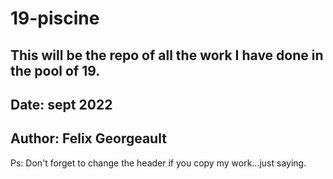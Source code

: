 # 19-piscine

## This will be the repo of all the work I have done in the pool of 19. 

## Date: sept 2022

## Author: Felix Georgeault 

Ps: Don't forget to change the header if you copy my work...just saying.
